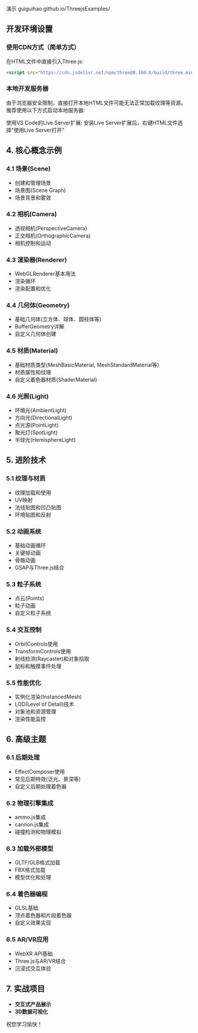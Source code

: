 演示 guiguihao.github.io/ThreejsExamples/
## 开发环境设置

### 使用CDN方式（简单方式）
在HTML文件中直接引入Three.js:
```html
<script src="https://cdn.jsdelivr.net/npm/three@0.160.0/build/three.min.js"></script>
```



### 本地开发服务器
由于浏览器安全限制，直接打开本地HTML文件可能无法正常加载纹理等资源。
推荐使用以下方式启动本地服务器:

   使用VS Code的Live Server扩展:
   安装Live Server扩展后，右键HTML文件选择"使用Live Server打开"



## 4. 核心概念示例
### 4.1 场景(Scene)
- 创建和管理场景
- 场景图(Scene Graph)
- 场景背景和雾效

### 4.2 相机(Camera)
- 透视相机(PerspectiveCamera)
- 正交相机(OrthographicCamera)
- 相机控制和运动

### 4.3 渲染器(Renderer)
- WebGLRenderer基本用法
- 渲染循环
- 渲染配置和优化

### 4.4 几何体(Geometry)
- 基础几何体(立方体、球体、圆柱体等)
- BufferGeometry详解
- 自定义几何体创建

### 4.5 材质(Material)
- 基础材质类型(MeshBasicMaterial, MeshStandardMaterial等)
- 材质属性和纹理
- 自定义着色器材质(ShaderMaterial)

### 4.6 光照(Light)
- 环境光(AmbientLight)
- 方向光(DirectionalLight)
- 点光源(PointLight)
- 聚光灯(SpotLight)
- 半球光(HemisphereLight)

## 5. 进阶技术
### 5.1 纹理与材质
- 纹理加载和使用
- UV映射
- 法线贴图和凹凸贴图
- 环境贴图和反射

### 5.2 动画系统
- 基础动画循环
- 关键帧动画
- 骨骼动画
- GSAP与Three.js结合

### 5.3 粒子系统
- 点云(Points)
- 粒子动画
- 自定义粒子系统

### 5.4 交互控制
- OrbitControls使用
- TransformControls使用
- 射线检测(Raycaster)和对象拾取
- 鼠标和触摸事件处理

### 5.5 性能优化
- 实例化渲染(InstancedMesh)
- LOD(Level of Detail)技术
- 对象池和资源管理
- 渲染性能监控

## 6. 高级主题
### 6.1 后期处理
- EffectComposer使用
- 常见后期特效(泛光、景深等)
- 自定义后期处理着色器

### 6.2 物理引擎集成
- ammo.js集成
- cannon.js集成
- 碰撞检测和物理模拟

### 6.3 加载外部模型
- GLTF/GLB格式加载
- FBX格式加载
- 模型优化和处理

### 6.4 着色器编程
- GLSL基础
- 顶点着色器和片段着色器
- 自定义效果实现

### 6.5 AR/VR应用
- WebXR API基础
- Three.js与AR/VR结合
- 沉浸式交互体验

## 7. 实战项目
- **交互式产品展示**
- **3D数据可视化**




祝您学习愉快！
